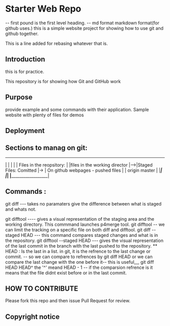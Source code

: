 # Starter Web Repo
-- first pound is the first level heading.
-- md format markdown format(for github uses.)
this is a simple website project for showing how to use git and github together.

This is a line added for rebasing whatever that is.


## Introduction
this is for practice.

This repository is for showing how Git and GitHub work

## Purpose
provide example and some commands with their application.
Sample website with plenty of files for demos

## Deployment


## Sections to manag on git:
_______________________________    ________________________     ___________________________________
|                              |   |                       |   | Files in the reopsitory:          |
|files in the working director |-->|Staged Files: Comitted |-> | On github webpages - pushed files |
|   origin master              |   |_______________________|   |___________________________________|
|______________________________|

## Commands : 
git diff
--- takes no paramaters give the difference between what is staged and whats not.

git difftool
---- gives a visual representation of the staging area and the working directory. This commmand launches p4merge tool.
git difftool -- <Name of the file>
we can limit the tracking on a specific file on both diff and difftool.
git diff --staged HEAD
--- this command compares staged changes and what is in the repository.
git difftool --staged HEAD
--- gives the visual representation of the last commit in the branch with the last pushed to the repository.
** HEAD : Is the last in a list. in git, it is the refrence to the last change or commit.
-- so we can compare to refrences by git diff HEAD <ref>
or we can compare the last change with the one before it-- this is useful,,,,
git diff HEAD HEAD^
the '^' meand HEAD - 1
-- if the comparsion refrence is <null> it means that the file didnt exist before or in the last commit.



## HOW TO CONTRIBUTE
Please fork this repo and then issue Pull Request for review.


## Copyright notice



